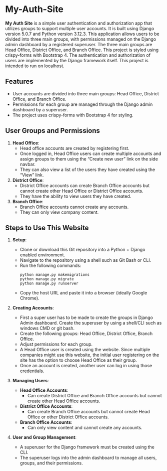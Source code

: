# My-Auth-Site

**My Auth Site** is a simple user authentication and authorization app that utilizes groups to support multiple user accounts. It is built using Django version 5.0.7 and Python version 3.12.3. This application allows users to be divided into three main groups, with permissions managed on the Django admin dashboard by a registered superuser. The three main groups are Head Office, District Office, and Branch Office. This project is styled using crispy-forms with Bootstrap 4. The authentication and authorization of users are implemented by the Django framework itself. This project is intended to run on localhost.

## Features
- User accounts are divided into three main groups: Head Office, District Office, and Branch Office.
- Permissions for each group are managed through the Django admin dashboard by a superuser.
- The project uses crispy-forms with Bootstrap 4 for styling.

## User Groups and Permissions
1. **Head Office**: 
    - Head office accounts are created by registering first.
    - Once logged in, Head Office users can create multiple accounts and assign groups to them using the “Create new user” link on the side navbar.
    - They can also view a list of the users they have created using the “View” link.
2. **District Office**:
    - District Office accounts can create Branch Office accounts but cannot create other Head Office or District Office accounts.
    - They have the ability to view users they have created.
3. **Branch Office**:
    - Branch Office accounts cannot create any accounts.
    - They can only view company content.

## Steps to Use This Website
1. **Setup**:
    - Clone or download this Git repository into a Python + Django enabled environment.
    - Navigate to the repository using a shell such as Git Bash or CLI.
    - Run the following commands:
      ```
      python manage.py makemigrations
      python manage.py migrate
      python manage.py runserver
      ```
    - Copy the host URL and paste it into a browser (ideally Google Chrome).

2. **Creating Accounts**:
    - First a super user has to be made to create the groups in Django Admin dashboard. Create the superuser by using a shell/CLI such as windows CMD or git bash. 
    - Create the following groups: Head Office, District Office, Branch Office.
    - Adjust permissions for each group.
    - A Head Office user is created using the website. Since multiple companies might use this website, the initial user registering on the site has the option to choose Head Office as their group.
    - Once an account is created, another user can log in using those credentials.

3. **Managing Users**:
    - **Head Office Accounts**:
        - Can create District Office and Branch Office accounts but cannot create other Head Office accounts.
    - **District Office Accounts**:
        - Can create Branch Office accounts but cannot create Head Office or other District Office accounts.
    - **Branch Office Accounts**:
        - Can only view content and cannot create any accounts.

4. **User and Group Management**:
    - A superuser for the Django framework must be created using the CLI.
    - The superuser logs into the admin dashboard to manage all users, groups, and their permissions.

